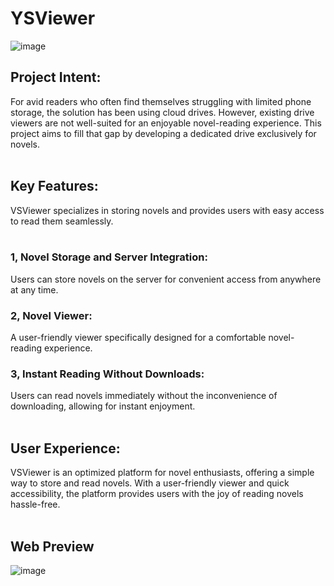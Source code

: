 # YSViewer
![image](https://github.com/raphy0316/YSViewer/assets/26518769/8b6fa4b4-f003-486d-9f68-b3eb62ed3f84)
## Project Intent: <br>
For avid readers who often find themselves struggling with limited phone storage, the solution has been using cloud drives. However, existing drive viewers are not well-suited for an enjoyable novel-reading experience. This project aims to fill that gap by developing a dedicated drive exclusively for novels. <br>
 <br>
## Key Features: <br>
VSViewer specializes in storing novels and provides users with easy access to read them seamlessly. <br>
 <br>
### 1, Novel Storage and Server Integration: <br>
Users can store novels on the server for convenient access from anywhere at any time. <br>
### 2, Novel Viewer: <br>
A user-friendly viewer specifically designed for a comfortable novel-reading experience. <br>
### 3, Instant Reading Without Downloads: <br>
Users can read novels immediately without the inconvenience of downloading, allowing for instant enjoyment. <br>
<br>
## User Experience: <br>
VSViewer is an optimized platform for novel enthusiasts, offering a simple way to store and read novels. With a user-friendly viewer and quick accessibility, the platform provides users with the joy of reading novels hassle-free. <br>
 <br>

## Web Preview
![image](https://github.com/raphy0316/YSViewer/assets/26518769/de160567-740b-40e4-ad79-a81aea4c5c3a)
